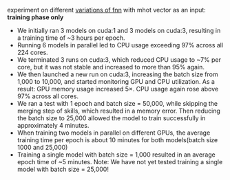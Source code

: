 experiment on different [variations of fnn](https://docs.google.com/spreadsheets/d/1jt4Pvdz58qs0LyAnSjYr0MTpzy5ZfNonw5bBtfbIvKY/edit?gid=212563191#gid=212563191) with mhot vector as an input:
**training phase only**
- We initially ran 3 models on cuda:1 and 3 models on cuda:3, resulting in a training time of ~3 hours per epoch.
- Running 6 models in parallel led to CPU usage exceeding 97% across all 224 cores.
- We terminated 3 runs on cuda:3, which reduced CPU usage to ~7% per core, but it was not stable and increased to more than 95% again.
- We then launched a new run on cuda:3, increasing the batch size from 1,000 to 10,000, and started monitoring GPU and CPU utilization.
As a result:
    GPU memory usage increased 5×.
    CPU usage again rose above 97% across all cores.
- We ran a test with 1 epoch and batch size = 50,000, while skipping the merging step of skills, which resulted in a memory error. Then reducing the batch size to 25,000 allowed the model to train successfully in approximately 4 minutes.
- When training two models in parallel on different GPUs, the average training time per epoch is about 10 minutes for both models(batch size 1000 and 25,000)
- Training a single model with batch size = 1,000 resulted in an average epoch time of ~5 minutes.
Note: We have not yet tested training a single model with batch size = 25,000!

